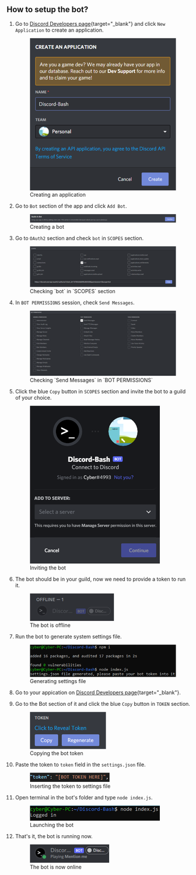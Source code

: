## How to setup the bot?

1. Go to [Discord Developers page](https://discord.com/developers){target="_blank"} and click `New Application` to create an application.

    <figure>
        <img src="/showcases/setup/1.png" alt="Creating an application">
        <figcaption>Creating an application</figcaption>
    </figure>

2. Go to `Bot` section of the app and click `Add Bot`.

    <figure>
        <img src="/showcases/setup/2.png" alt="Image">
        <figcaption>Creating a bot</figcaption>
    </figure>

3. Go to `OAuth2` section and check `bot` in `SCOPES` section.

    <figure>
        <img src="/showcases/setup/3.png" alt="Image">
        <figcaption>Checking `bot` in `SCOPES` section</figcaption>
    </figure>

4. In `BOT PERMISSIONS` session, check `Send Messages`.

    <figure>
        <img src="/showcases/setup/4.png" alt="Image">
        <figcaption>Checking `Send Messages` in `BOT PERMISSIONS`</figcaption>
    </figure>

5. Click the blue `Copy` button in `SCOPES` section and invite the bot to a guild of your choice.

    <figure>
        <img src="/showcases/setup/5.png" alt="Image">
        <figcaption>Inviting the bot</figcaption>
    </figure>

6. The bot should be in your guild, now we need to provide a token to run it.

    <figure>
        <img src="/showcases/setup/6.png" alt="Image">
        <figcaption>The bot is offline</figcaption>
    </figure>

7. Run the bot to generate system settings file.

    <figure>
        <img src="/showcases/setup/7.png" alt="Image">
        <figcaption>Generating settings file</figcaption>
    </figure>

8. Go to your appication on [Discord Developers page](https://discord.com/developers){target="_blank"}.
9.  Go to the Bot section of it and click the blue `Copy` button in `TOKEN` section.

    <figure>
        <img src="/showcases/setup/8.png" alt="Image">
        <figcaption>Copying the bot token</figcaption>
    </figure>

10. Paste the token to `token` field in the `settings.json` file.

    <figure>
        <img src="/showcases/setup/9.png" alt="Image">
        <figcaption>Inserting the token to settings file</figcaption>
    </figure>

11. Open terminal in the bot's folder and type `node index.js`.

    <figure>
        <img src="/showcases/setup/10.png" alt="Image">
        <figcaption>Launching the bot</figcaption>
    </figure>

12. That's it, the bot is running now.

    <figure>
        <img src="/showcases/setup/11.png" alt="Image">
        <figcaption>The bot is now online</figcaption>
    </figure>